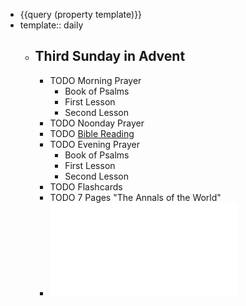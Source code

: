 - {{query (property template)}}
- template:: daily
	- ## Third Sunday in Advent
		- TODO Morning Prayer
			- Book of Psalms
			- First Lesson
			- Second Lesson
		- TODO Noonday Prayer
		- TODO [Bible Reading](https://www.biblegateway.com/reading-plans/chronological/next)
		- TODO Evening Prayer
			- Book of Psalms
			- First Lesson
			- Second Lesson
		- TODO Flashcards
		- TODO 7 Pages "The Annals of the World"
		- ![22-11-29 Politics is the new religion.pdf](../assets/22-11-29_Politics_is_the_new_religion_1670128729297_0.pdf)